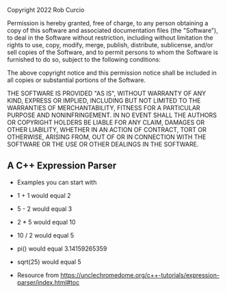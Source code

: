 Copyright 2022 Rob Curcio

Permission is hereby granted, free of charge, to any person obtaining a copy of this software and associated documentation files (the "Software"), to deal in the Software without restriction, including without limitation the rights to use, copy, modify, merge, publish, distribute, sublicense, and/or sell copies of the Software, and to permit persons to whom the Software is furnished to do so, subject to the following conditions:

The above copyright notice and this permission notice shall be included in all copies or substantial portions of the Software.

THE SOFTWARE IS PROVIDED "AS IS", WITHOUT WARRANTY OF ANY KIND, EXPRESS OR IMPLIED, INCLUDING BUT NOT LIMITED TO THE WARRANTIES OF MERCHANTABILITY, FITNESS FOR A PARTICULAR PURPOSE AND NONINFRINGEMENT. IN NO EVENT SHALL THE AUTHORS OR COPYRIGHT HOLDERS BE LIABLE FOR ANY CLAIM, DAMAGES OR OTHER LIABILITY, WHETHER IN AN ACTION OF CONTRACT, TORT OR OTHERWISE, ARISING FROM, OUT OF OR IN CONNECTION WITH THE SOFTWARE OR THE USE OR OTHER DEALINGS IN THE SOFTWARE.

## A C++ Expression Parser

-   Examples you can start with

-   1 + 1 would equal 2
-   5 - 2 would equal 3
-   2 \* 5 would equal 10
-   10 / 2 would equal 5
-   pi() would equal 3.14159265359
-   sqrt(25) would equal 5

-   Resource from https://unclechromedome.org/c++-tutorials/expression-parser/index.html#toc
